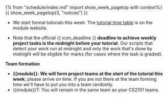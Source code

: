 {% from "schedule/index.md" import show_week_pagetop with context%}
{{ show_week_pagetop(3, "notices") }}

* We start formal tutorials this week. The [tutorial time table](../../admin/tutorials.html#tutorial-timetable) is on the module website.

* Note that the official {{ icon_deadline }} **deadline to achieve weekly project tasks is the midnight before your tutorial**. Our scripts that detect your work run at midnight and only the work that's done by midnight will be eligible for marks (for cases where the task is graded).

**Team formation**<br>

* **{{module}}: We will form project teams at the _start_ of the tutorial this week**; please arrive on time. If you are not there at the team forming time we'll have to put you into a team randomly.
* {{module}}T: You will remain in the same team as your CS2101 teams.